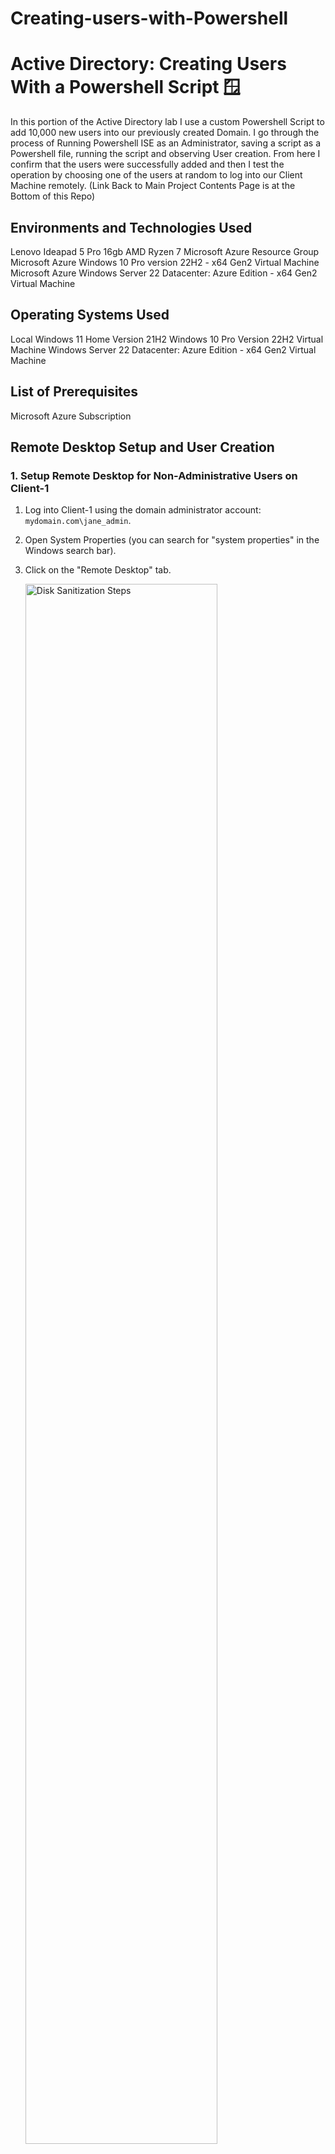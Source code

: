 # Creating-users-with-Powershell

<h1>Active Directory: Creating Users With a Powershell Script 🪟</h1>
In this portion of the Active Directory lab I use a custom Powershell Script to add 10,000 new users into our previously created Domain. I go through the process of Running Powershell ISE as an Administrator, saving a script as a Powershell file, running the script and observing User creation. From here I confirm that the users were successfully added and then I test the operation by choosing one of the users at random to log into our Client Machine remotely.
(Link Back to Main Project Contents Page is at the Bottom of this Repo)

<h2>Environments and Technologies Used</h2>
Lenovo Ideapad 5 Pro 16gb AMD Ryzen 7
Microsoft Azure Resource Group
Microsoft Azure Windows 10 Pro version 22H2 - x64 Gen2 Virtual Machine
Microsoft Azure Windows Server 22 Datacenter: Azure Edition - x64 Gen2 Virtual Machine

<h2>Operating Systems Used</h2>
Local Windows 11 Home Version 21H2
Windows 10 Pro Version 22H2 Virtual Machine
Windows Server 22 Datacenter: Azure Edition - x64 Gen2 Virtual Machine

<h2>List of Prerequisites</h2>
Microsoft Azure Subscription

<br>

<h2>Remote Desktop Setup and User Creation</h2>

<h3>1. Setup Remote Desktop for Non-Administrative Users on Client-1</h3>

<ol>
  <li>
    <p>Log into Client-1 using the domain administrator account: <code>mydomain.com\jane_admin</code>.</p>
  </li>
  <li>
    <p>Open System Properties (you can search for "system properties" in the Windows search bar).</p>
  </li>
  <li>
    <p>Click on the "Remote Desktop" tab.</p>
  </li>
  <img src="https://imgur.com/GALu0Ha.png" height="80%" width="80%" alt="Disk Sanitization Steps"/>
  <li>
    <p>Select the option to allow remote connections to this computer.</p>
  </li>
  <li>
    <p>Click "Select Users..." and add the "Domain Users" group to the list of allowed users.</p>
  </li>
  <img src="https://imgur.com/eNlzi2f.png" height="80%" width="80%" alt="Disk Sanitization Steps"/>
  <img src="https://imgur.com/PUU8N6X.png" height="80%" width="80%" alt="Disk Sanitization Steps"/>
  <li>
    <p>You can now log into Client-1 as a normal, non-administrative domain user.</p>
    <p><strong>Note:</strong> In a real-world environment, this configuration would typically be managed via Group Policy for centralized control.</p>
  </li>
</ol>

<h3>2. Create Additional Users and Test Remote Login</h3>

<ol>
  <li>
    <p>Log into DC-1 as <code>mydomain.com\jane_admin</code>.</p>
  </li>
  <li>
    <p>Open PowerShell ISE as an administrator.</p>
  </li>
  <img src="https://imgur.com/UBGo4Kx.png" height="80%" width="80%" alt="Disk Sanitization Steps"/>
  <li>
    <p>Create a new file and paste the provided PowerShell script (for user creation) into it.</p>
    <p><strong>Note:</strong> Ensure you have the script content available. The script should create multiple users within the _EMPLOYEES OU.</p>
  </li>
  <li>
    <p>Run the script.</p>
  </li>
  <li>
    <p>Open Active Directory Users and Computers (ADUC) and verify that the new user accounts are created within the <code>_EMPLOYEES</code> OU.</p>
  </li>
   <img src="https://imgur.com/iz19f0D.png" height="80%" width="80%" alt="Disk Sanitization Steps"/>
  <li>
    <p>Attempt to log into Client-1 using one of the newly created user accounts. Refer to the script for the password.</p>
  </li>
</ol>

